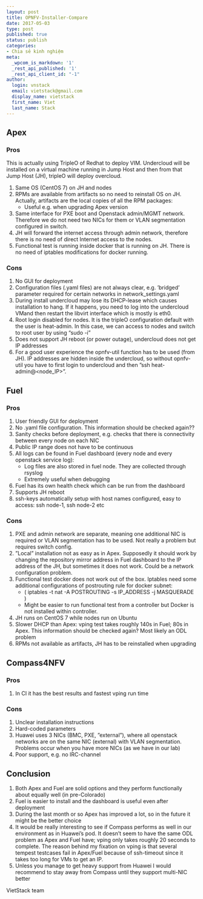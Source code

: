 ```yaml
---
layout: post
title: OPNFV-Installer-Compare
date: 2017-05-03
type: post
published: true
status: publish
categories:
- Chia sẻ kinh nghiệm
meta:
  _wpcom_is_markdown: '1'
  _rest_api_published: '1'
  _rest_api_client_id: "-1"
author:
  login: vnstack
  email: vietstack@gmail.com
  display_name: vietstack
  first_name: Viet
  last_name: Stack
---
```


## Apex
### Pros
This is actually using TripleO of Redhat to deploy VIM. Undercloud will be installed on a virtual machine running in Jump Host and then from that Jump Host (JH), tripleO will deploy overcloud.

1. Same OS (CentOS 7) on JH and nodes
2. RPMs are available from artifacts so no need to reinstall OS on JH. Actually, artifacts are the local copies of all the RPM packages:
    * Useful e.g. when upgrading Apex version
3. Same interface for PXE boot and Openstack admin/MGMT network. Therefore we do not need two NICs for them or VLAN segmentation configured in switch.
4. JH will forward the internet access through admin network, therefore there is no need of direct Internet access to the nodes.
5. Functional test is running inside docker that is running on JH. There is no need of iptables modifications for docker running.

### Cons
1. No GUI for deployment
2. Configuration files (.yaml files) are not always clear, e.g. ’bridged’ parameter required for certain networks in network_settings.yaml
3. During install undercloud may lose its DHCP-lease which causes installation to hang. If it happens, you need to log into the undercloud VMand then restart the libvirt interface which is mostly is eth0.
4. Root login disabled for nodes. It is the tripleO configuration default with the user is heat-admin. In this case, we can access to nodes and switch to root user by using “sudo -i”
5. Does not support JH reboot (or power outage), undercloud does not get IP addresses
6. For a good user experience the opnfv-util function has to be used (from JH). IP addresses are hidden inside the undercloud, so without opnfv-util you have to first login to undercloud and then ”ssh heat-admin@<node_IP>”.

## Fuel
### Pros
1. User friendly GUI for deployment
2. No .yaml file configuration. This information should be checked again??
3. Sanity checks before deployment, e.g. checks that there is connectivity between every node on each NIC
4. Public IP range does not have to be continuous
5. All logs can be found in Fuel dashboard (every node and every openstack service log):
    * Log files are also stored in fuel node. They are collected through rsyslog 
    * Extremely useful when debugging
6. Fuel has its own health check which can be run from the dashboard
7. Supports JH reboot
8. ssh-keys automatically setup with host names configured, easy to access: ssh node-1, ssh node-2 etc

### Cons
1. PXE and admin network are separate, meaning one additional NIC is required or VLAN segmentation has to be used. Not really a problem but requires switch config.
2. ”Local” installation not as easy as in Apex. Supposedly it should work by changing the repository mirror address in Fuel dashboard to the IP address of the JH, but sometimes it does not work. Could be a network configuration problem.
3. Functional test docker does not work out of the box. Iptables need some additional configurations of postrouting rule for docker subnet:
    * ( iptables -t nat -A POSTROUTING -s IP_ADDRESS -j MASQUERADE )
    * Might be easier to run functional test from a controller but Docker is not installed within controller.
4. JH runs on CentOS 7 while nodes run on Ubuntu
5. Slower DHCP than Apex: vping test takes roughly 140s in Fuel; 80s in Apex. This information should be checked again?
  Most likely an ODL problem
5. RPMs not available as artifacts, JH has to be reinstalled when upgrading


## Compass4NFV
### Pros
1. In CI it has the best results and fastest vping run time

### Cons
1. Unclear installation instructions
2. Hard-coded parameters
3. Huawei uses 3 NICs (BMC, PXE, ”external”), where all openstack networks are on the same NIC (external) with VLAN segmentation. Problems occur when you have more NICs (as we have in our lab)
4. Poor support, e.g. no IRC-channel


## Conclusion
1. Both Apex and Fuel are solid options and they perform functionally about equally well (in pre-Colorado)
2. Fuel is easier to install and the dashboard is useful even after deployment
3. During the last month or so Apex has improved a lot, so in the future it might be the better choice
4. It would be really interesting to see if Compass performs as well in our environment as in Huawei’s pod. It doesn’t seem to have the same ODL problem as Apex and Fuel have; vping only takes roughly 20 seconds to complete. The reason behind my fixation on vping is that several tempest testcases fail in Apex/Fuel because of ssh-timeout since it takes too long for VMs to get an IP.
5. Unless you manage to get heavy support from Huawei I would recommend to stay away from Compass until they support multi-NIC better



VietStack team
